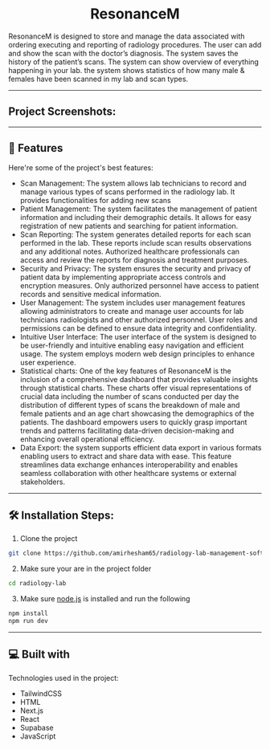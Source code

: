 <h1 align="center" id="title">ResonanceM</h1>

<p id="description">ResonanceM is designed to store and manage the data associated with ordering executing and reporting of radiology procedures. The user can add and show the scan with the doctor’s diagnosis. The system saves the history of the patient’s&nbsp;scans. The system can show overview of everything happening in your lab. the system shows statistics of how many male &amp; females have been scanned in my lab&nbsp;and&nbsp;scan&nbsp;types.</p>
<hr>
<h2>Project Screenshots:</h2>
<hr>
<h2>🧐 Features</h2>

Here're some of the project's best features:

*   Scan Management: The system allows lab technicians to record and manage various types of scans performed in the radiology lab. It provides functionalities for adding new scans 
*   Patient Management: The system facilitates the management of patient information and including their demographic details. It allows for easy registration of new patients and searching for patient information.
*   Scan Reporting: The system generates detailed reports for each scan performed in the lab. These reports include scan results observations and any additional notes. Authorized healthcare professionals can access and review the reports for diagnosis and treatment purposes.
*   Security and Privacy: The system ensures the security and privacy of patient data by implementing appropriate access controls and encryption measures. Only authorized personnel have access to patient records and sensitive medical information.
*   User Management: The system includes user management features allowing administrators to create and manage user accounts for lab technicians radiologists and other authorized personnel. User roles and permissions can be defined to ensure data integrity and confidentiality.
*   Intuitive User Interface: The user interface of the system is designed to be user-friendly and intuitive enabling easy navigation and efficient usage. The system employs modern web design principles to enhance user experience.
*   Statistical charts: One of the key features of ResonanceM is the inclusion of a comprehensive dashboard that provides valuable insights through statistical charts. These charts offer visual representations of crucial data including the number of scans conducted per day the distribution of different types of scans the breakdown of male and female patients and an age chart showcasing the demographics of the patients. The dashboard empowers users to quickly grasp important trends and patterns facilitating data-driven decision-making and enhancing overall operational efficiency.
*   Data Export: the system supports efficient data export in various formats enabling users to extract and share data with ease. This feature streamlines data exchange enhances interoperability and enables seamless collaboration with other healthcare systems or external stakeholders.
<hr>
<h2>🛠️ Installation Steps:</h2> 

1. Clone the project 

```bash
git clone https://github.com/amirhesham65/radiology-lab-management-software.git
```
2. Make sure your are in the project folder 

```bash 
cd radiology-lab
``` 
3. Make sure [node.js](https://nodejs.org/en) is installed and run the following 

```bash
npm install 
npm run dev
```
 <hr> 
  
<h2>💻 Built with</h2>

Technologies used in the project:

*   TailwindCSS
*   HTML
*   Next.js
*   React
*   Supabase
*   JavaScript
